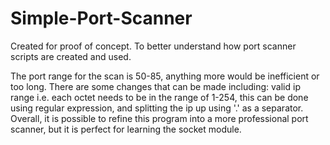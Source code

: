 # Simple-Port-Scanner
Created for proof of concept. To better understand how port scanner scripts are created and used.

The port range for the scan is 50-85, anything more would be inefficient or too long.
There are some changes that can be made including:
valid ip range i.e. each octet needs to be in the range of 1-254, this can be done using regular expression, and splitting the ip up using '.' as a separator. Overall, it is possible to refine this program into a more professional port scanner, but it is perfect for learning the socket module.
